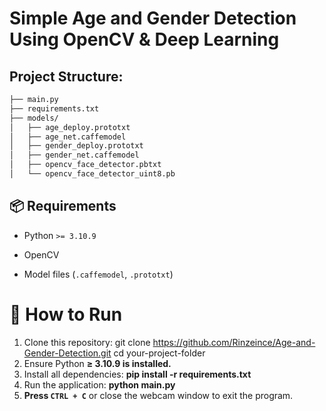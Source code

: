 # Simple Age and Gender Detection Using OpenCV & Deep Learning

## Project Structure:
``` bash
├── main.py
├── requirements.txt
├── models/
│   ├── age_deploy.prototxt
│   ├── age_net.caffemodel
│   ├── gender_deploy.prototxt
│   ├── gender_net.caffemodel
│   ├── opencv_face_detector.pbtxt
│   └── opencv_face_detector_uint8.pb
```

## 📦 Requirements

-   Python `>= 3.10.9`
    
-   OpenCV
    
-   Model files (`.caffemodel`, `.prototxt`)

# 🚀 How to Run
1. Clone this repository: 
git clone <https://github.com/Rinzeince/Age-and-Gender-Detection.git>
cd your-project-folder
2. Ensure Python **≥ 3.10.9 is installed.**
3. Install all dependencies:
**pip install -r requirements.txt**
4. Run the application:
**python main.py**
5.  **Press `CTRL + C`** or close the webcam window to exit the program.

